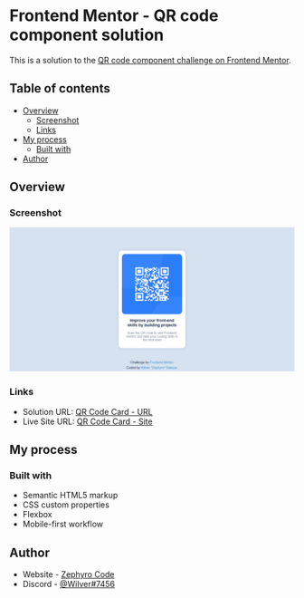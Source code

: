 # Frontend Mentor - QR code component solution

This is a solution to the [QR code component challenge on Frontend Mentor](https://www.frontendmentor.io/challenges/qr-code-component-iux_sIO_H).

## Table of contents

- [Overview](#overview)
  - [Screenshot](#screenshot)
  - [Links](#links)
- [My process](#my-process)
  - [Built with](#built-with)
- [Author](#author)

## Overview

### Screenshot

![Screenshot](./screenshot.png)

### Links

- Solution URL: [QR Code Card - URL](https://github.com/zephyrocode/qr-code-card/)
- Live Site URL: [QR Code Card - Site](https://zephyrocode.github.io/qr-code-card/)

## My process

### Built with

- Semantic HTML5 markup
- CSS custom properties
- Flexbox
- Mobile-first workflow

## Author

- Website - [Zephyro Code](https://zephyrocode.netlify.app/ "Zephyro Code Website")
- Discord - [@Wilver#7456](https://discordapp.com/users/271083466890674176/ "Zephyro's Discord")
